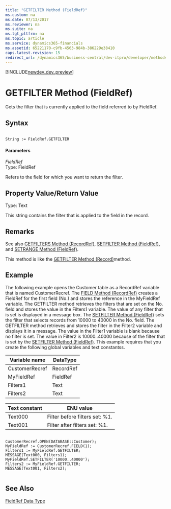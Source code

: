 ```yaml
---
title: "GETFILTER Method (FieldRef)"
ms.custom: na
ms.date: 07/13/2017
ms.reviewer: na
ms.suite: na
ms.tgt_pltfrm: na
ms.topic: article
ms.service: dynamics365-financials
ms.assetid: 65221170-c9fb-4563-984b-386229e38410
caps.latest.revision: 15
redirect_url: /dynamics365/business-central/dev-itpro/developer/methods/devenv-al-method-reference
---
```


[!INCLUDE[newdev_dev_preview](../includes/newdev_dev_preview.md)]

# GETFILTER Method (FieldRef)
Gets the filter that is currently applied to the field referred to by FieldRef.  
  
## Syntax  
  
```  
  
String := FieldRef.GETFILTER  
```  
  
#### Parameters  
 *FieldRef*  
 Type: FieldRef  
  
 Refers to the field for which you want to return the filter.  
  
## Property Value/Return Value  
 Type: Text  
  
 This string contains the filter that is applied to the field in the record.  
  
## Remarks  
 See also [GETFILTERS Method \(RecordRef\)](devenv-GETFILTERS-Method-RecordRef.md), [SETFILTER Method \(FieldRef\)](devenv-SETFILTER-Method-FieldRef.md), and [SETRANGE Method \(FieldRef\)](devenv-SETRANGE-Method-FieldRef.md).  
  
 This method is like the [GETFILTER Method \(Record\)](devenv-GETFILTER-Method-Record.md)method.  
  
## Example  
 The following example opens the Customer table as a RecordRef variable that is named CustomerRecref. The [FIELD Method \(RecordRef\)](devenv-FIELD-Method-RecordRef.md) creates a FieldRef for the first field \(No.\) and stores the reference in the MyFieldRef variable. The GETFILTER method retrieves the filters that are set on the No. field and stores the value in the Filters1 variable. The value of any filter that is set is displayed in a message box. The [SETFILTER Method \(FieldRef\)](devenv-SETFILTER-Method-FieldRef.md) sets the filter that selects records from 10000 to 40000 in the No. field. The GETFILTER method retrieves and stores the filter in the Filter2 variable and displays it in a message. The value in the Filter1 variable is blank because no filter is set. The value in Filter2 is 10000..40000 because of the filter that is set by the [SETFILTER Method \(FieldRef\)](devenv-SETFILTER-Method-FieldRef.md). This example requires that you create the following global variables and text constantss.  
  
|Variable name|DataType|  
|-------------------|--------------|  
|CustomerRecref|RecordRef|  
|MyFieldRef|FieldRef|  
|Filters1|Text|  
|Filters2|Text|  
  
|Text constant|ENU value|  
|-------------------|---------------|  
|Text000|Filter before filters set: %1.|  
|Text001|Filter after filters set: %1.|  
  
```  
  
CustomerRecref.OPEN(DATABASE::Customer);  
MyFieldRef := CustomerRecref.FIELD(1);  
Filters1 := MyFieldRef.GETFILTER;  
MESSAGE(Text000, Filters1);  
MyFieldRef.SETFILTER('10000..40000');  
Filters2 := MyFieldRef.GETFILTER;  
MESSAGE(Text001, Filters2);  
  
```  
  
## See Also  
 [FieldRef Data Type](../datatypes/devenv-FieldRef-Data-Type.md)